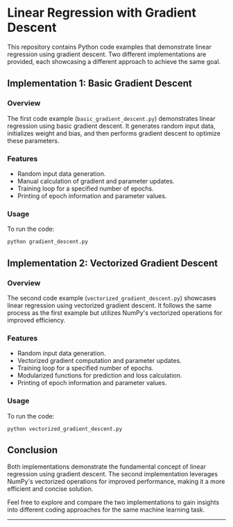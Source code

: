 # Linear Regression with Gradient Descent

This repository contains Python code examples that demonstrate linear regression using gradient descent. Two different implementations are provided, each showcasing a different approach to achieve the same goal.

## Implementation 1: Basic Gradient Descent

### Overview
The first code example (`basic_gradient_descent.py`) demonstrates linear regression using basic gradient descent. It generates random input data, initializes weight and bias, and then performs gradient descent to optimize these parameters.

### Features
- Random input data generation.
- Manual calculation of gradient and parameter updates.
- Training loop for a specified number of epochs.
- Printing of epoch information and parameter values.

### Usage
To run the code:
```
python gradient_descent.py
```

## Implementation 2: Vectorized Gradient Descent

### Overview
The second code example (`vectorized_gradient_descent.py`) showcases linear regression using vectorized gradient descent. It follows the same process as the first example but utilizes NumPy's vectorized operations for improved efficiency.

### Features
- Random input data generation.
- Vectorized gradient computation and parameter updates.
- Training loop for a specified number of epochs.
- Modularized functions for prediction and loss calculation.
- Printing of epoch information and parameter values.

### Usage
To run the code:
```
python vectorized_gradient_descent.py
```

## Conclusion
Both implementations demonstrate the fundamental concept of linear regression using gradient descent. The second implementation leverages NumPy's vectorized operations for improved performance, making it a more efficient and concise solution.

Feel free to explore and compare the two implementations to gain insights into different coding approaches for the same machine learning task.

---
